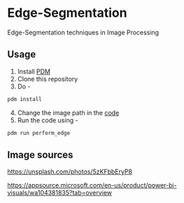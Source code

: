 # Edge-Segmentation

Edge-Segmentation techniques in Image Processing

## Usage

1. Install [PDM](https://pdm.fming.dev/)
2. Clone this repository
3. Do -

```sh
pdm install
```

4. Change the image path in the [code](./Edge_Segmentation.py)
5. Run the code using -

```sh
pdm run perform_edge
```

## Image sources

https://unsplash.com/photos/5zKFbbEryP8

https://appsource.microsoft.com/en-us/product/power-bi-visuals/wa104381835?tab=overview
